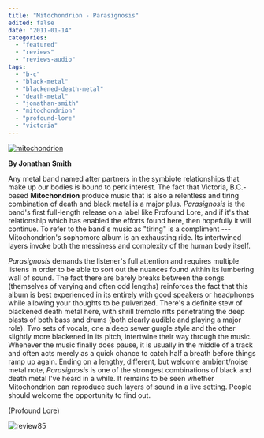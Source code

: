 ```yaml
---
title: "Mitochondrion - Parasignosis"
edited: false
date: "2011-01-14"
categories:
  - "featured"
  - "reviews"
  - "reviews-audio"
tags:
  - "b-c"
  - "black-metal"
  - "blackened-death-metal"
  - "death-metal"
  - "jonathan-smith"
  - "mitochondrion"
  - "profound-lore"
  - "victoria"
---
```


[![](http://www.hellbound.ca/wp-content/uploads/2011/01/mitochondrion.gif "mitochondrion")](http://www.hellbound.ca/wp-content/uploads/2011/01/mitochondrion.gif)

**By Jonathan Smith**

Any metal band named after partners in the symbiote relationships that make up our bodies is bound to perk interest. The fact that Victoria, B.C.-based **Mitochondrion** produce music that is also a relentless and tiring combination of death and black metal is a major plus. _Parasignosis_ is the band's first full-length release on a label like Profound Lore, and if it's that relationship which has enabled the efforts found here, then hopefully it will continue. To refer to the band's music as "tiring" is a compliment --- Mitochondrion's sophomore album is an exhausting ride. Its intertwined layers invoke both the messiness and complexity of the human body itself.

_Parasignosis_ demands the listener's full attention and requires multiple listens in order to be able to sort out the nuances found within its lumbering wall of sound. The fact there are barely breaks between the songs (themselves of varying and often odd lengths) reinforces the fact that this album is best experienced in its entirely with good speakers or headphones while allowing your thoughts to be pulverized. There's a definite stew of blackened death metal here, with shrill tremolo rifts penetrating the deep blasts of both bass and drums (both clearly audible and playing a major role). Two sets of vocals, one a deep sewer gurgle style and the other slightly more blackened in its pitch, intertwine their way through the music. Whenever the music finally does pause, it is usually in the middle of a track and often acts merely as a quick chance to catch half a breath before things ramp up again. Ending on a lengthy, different, but welcome ambient/noise metal note, _Parasignosis_ is one of the strongest combinations of black and death metal I've heard in a while. It remains to be seen whether Mitochondrion can reproduce such layers of sound in a live setting. People should welcome the opportunity to find out.

(Profound Lore)

![](http://www.hellbound.ca/wp-content/uploads/2009/08/review851.png "review85")
